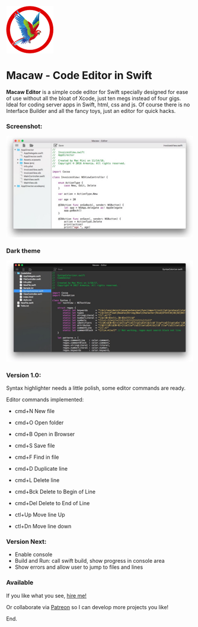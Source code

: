 ![Macaw](https://raw.githubusercontent.com/kuyawa/CodeEditor/master/CodeEditor/Assets.xcassets/AppIcon.appiconset/macaweditor128.png)

# Macaw - Code Editor in Swift

**Macaw Editor** is a simple code editor for Swift specially designed for ease of use without all the bloat of Xcode, just ten megs instead of four gigs. Ideal for coding server apps in Swift, html, css and js. Of course there is no Interface Builder and all the fancy toys, just an editor for quick hacks.

### Screenshot:

![Screenshot](https://raw.githubusercontent.com/kuyawa/CodeEditor/master/Screenshots/Screenshot.jpg)

### Dark theme

![Screenshot](https://raw.githubusercontent.com/kuyawa/CodeEditor/master/Screenshots/Screenshot2.jpg)


### Version 1.0:

Syntax highlighter needs a little polish, some editor commands are ready.

Editor commands implemented:

- cmd+N  New file
- cmd+O  Open folder
- cmd+B  Open in Browser
- cmd+S  Save file
- cmd+F  Find in file

- cmd+D   Duplicate line
- cmd+L   Delete line
- cmd+Bck Delete to Begin of Line
- cmd+Del Delete to End of Line

- ctl+Up Move line Up
- ctl+Dn Move line down

### Version Next:

- Enable console
- Build and Run: call swift build, show progress in console area
- Show errors and allow user to jump to files and lines

### Available

If you like what you see, [hire me!](mailto:haxapp@gmail.com)

Or collaborate via [Patreon](https://www.patreon.com/kuyawa) so I can develop more projects you like!

End.